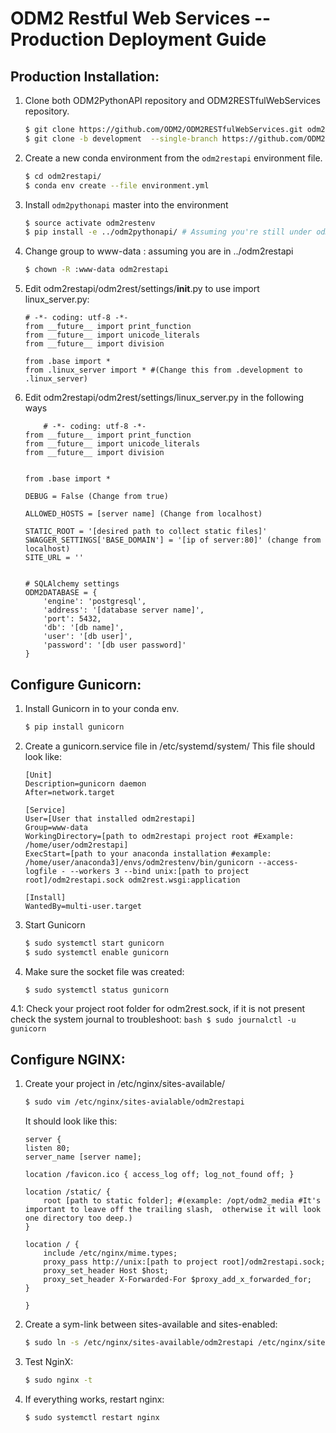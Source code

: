 # ODM2 Restful Web Services -- Production Deployment Guide

## Production Installation:

1. Clone both ODM2PythonAPI repository and ODM2RESTfulWebServices repository.

    ```bash
    $ git clone https://github.com/ODM2/ODM2RESTfulWebServices.git odm2restapi
    $ git clone -b development  --single-branch https://github.com/ODM2/ODM2PythonAPI.git
    ```
    
2. Create a new conda environment from the `odm2restapi` environment file.

   ```bash
   $ cd odm2restapi/
   $ conda env create --file environment.yml
   ```

3. Install `odm2pythonapi` master into the environment

   ```bash
   $ source activate odm2restenv
   $ pip install -e ../odm2pythonapi/ # Assuming you're still under odm2restapi folder
   ```
4. Change group to www-data : assuming you are in ../odm2restapi 

    ```bash
    $ chown -R :www-data odm2restapi
    ```
5. Edit odm2restapi/odm2rest/settings/__init__.py to use import linux_server.py: 

    ```
    # -*- coding: utf-8 -*-
    from __future__ import print_function
    from __future__ import unicode_literals
    from __future__ import division
    
    from .base import *
    from .linux_server import * #(Change this from .development to .linux_server)
    ```

5. Edit odm2restapi/odm2rest/settings/linux_server.py in the following ways

    ```
        # -*- coding: utf-8 -*-
    from __future__ import print_function
    from __future__ import unicode_literals
    from __future__ import division
    
    
    from .base import *
    
    DEBUG = False (Change from true)
    
    ALLOWED_HOSTS = [server name] (Change from localhost)
    
    STATIC_ROOT = '[desired path to collect static files]' 
    SWAGGER_SETTINGS['BASE_DOMAIN'] = '[ip of server:80]' (change from localhost)
    SITE_URL = ''
    
    
    # SQLAlchemy settings
    ODM2DATABASE = {
        'engine': 'postgresql',
        'address': '[database server name]',
        'port': 5432,
        'db': '[db name]',
        'user': '[db user]',
        'password': '[db user password]'
    }
    ```
    

   
## Configure Gunicorn:

1. Install Gunicorn in to your conda env.

   ```bash
   $ pip install gunicorn
   ```
2. Create a gunicorn.service file in /etc/systemd/system/ This file should look like: 

    ```
    [Unit]
    Description=gunicorn daemon
    After=network.target
    
    [Service]
    User=[User that installed odm2restapi]
    Group=www-data
    WorkingDirectory=[path to odm2restapi project root #Example: /home/user/odm2restapi]
    ExecStart=[path to your anaconda installation #example: /home/user/anaconda3]/envs/odm2restenv/bin/gunicorn --access-logfile - --workers 3 --bind unix:[path to project root]/odm2restapi.sock odm2rest.wsgi:application
    
    [Install]
    WantedBy=multi-user.target
    ```
    
    
3. Start Gunicorn
    ```bash
    $ sudo systemctl start gunicorn
    $ sudo systemctl enable gunicorn
    ```
4. Make sure the socket file was created: 

    ```bash
    $ sudo systemctl status gunicorn
    ```
4.1: Check your project root folder for odm2rest.sock, if it is not present check the system journal to troubleshoot: 
    ```bash
    $ sudo journalctl -u gunicorn
    ```
    
## Configure NGINX:
1. Create your project in /etc/nginx/sites-available/

    ```bash
    $ sudo vim /etc/nginx/sites-avialable/odm2restapi
    ```
    
    It should look like this: 
    ```
    server {
    listen 80;
    server_name [server name];

    location /favicon.ico { access_log off; log_not_found off; }

    location /static/ {
        root [path to static folder]; #(example: /opt/odm2_media #It's important to leave off the trailing slash,  otherwise it will look one directory too deep.)
    }

    location / {
        include /etc/nginx/mime.types;
        proxy_pass http://unix:[path to project root]/odm2restapi.sock;
        proxy_set_header Host $host;
        proxy_set_header X-Forwarded-For $proxy_add_x_forwarded_for;
    }
    
    }
    ```
2. Create a sym-link between sites-available and sites-enabled:

    ```bash
    $ sudo ln -s /etc/nginx/sites-available/odm2restapi /etc/nginx/sites-enabled
    ```
    
3. Test NginX:

    ```bash
    $ sudo nginx -t
    ```

4. If everything works, restart nginx:

    ```bash
    $ sudo systemctl restart nginx
    ```
